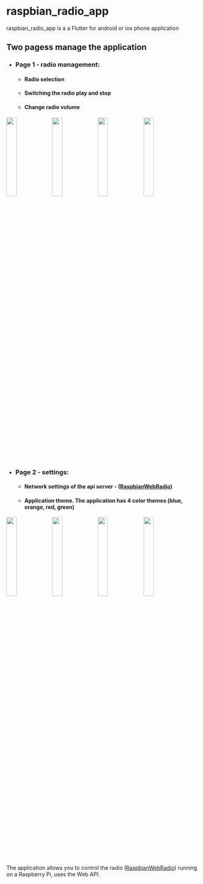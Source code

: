 
# raspbian_radio_app

raspbian_radio_app is a a Flutter for android or ios phone application 


## Two pagess manage the application
* ### Page 1 - radio management:
  * #### Radio selection
  * #### Switching the radio play and stop
  * #### Change radio volume

<img src="https://user-images.githubusercontent.com/27755739/126339001-3e0a9edd-0cbd-40cf-909a-e9a195927382.jpg" width="23%" height="23%"> <img src="https://user-images.githubusercontent.com/27755739/126339879-62a5e4af-dcc2-4faa-b439-6ffee18991b5.jpg" width="23%" height="23%"> <img src="https://user-images.githubusercontent.com/27755739/126339884-3f083ace-e94d-4618-a65a-dd958f49001e.jpg" width="23%" height="23%"> <img src="https://user-images.githubusercontent.com/27755739/126339887-768ce190-df3f-4660-843b-83118c9baaf2.jpg" width="23%" height="23%">

* ### Page 2 - settings:
  * #### Network settings of the api server - ([RaspbianWebRadio](https://github.com/paneee/RaspbianWebRadio))
  * #### Application theme. The application has 4 color themes (blue, orange, red, green)

<img src="https://user-images.githubusercontent.com/27755739/126345610-b7ed709a-95b2-4b77-b9b1-350e494f2e6b.jpg" width="23%" height="23%"> <img src="https://user-images.githubusercontent.com/27755739/126345614-a614c90a-8a21-4dc4-9ed6-fdf6e6f639ca.jpg" width="23%" height="23%"> <img src="https://user-images.githubusercontent.com/27755739/126345603-4467a772-7457-4c27-bb9c-02eedc0c87eb.jpg" width="23%" height="23%"> <img src="https://user-images.githubusercontent.com/27755739/126345611-42b758f7-36c8-427f-96a2-51174183adde.jpg" width="23%" height="23%"> 

The application allows you to control the radio ([RaspbianWebRadio](https://github.com/paneee/RaspbianWebRadio)) running on a Raspberry Pi, uses the Web API.
